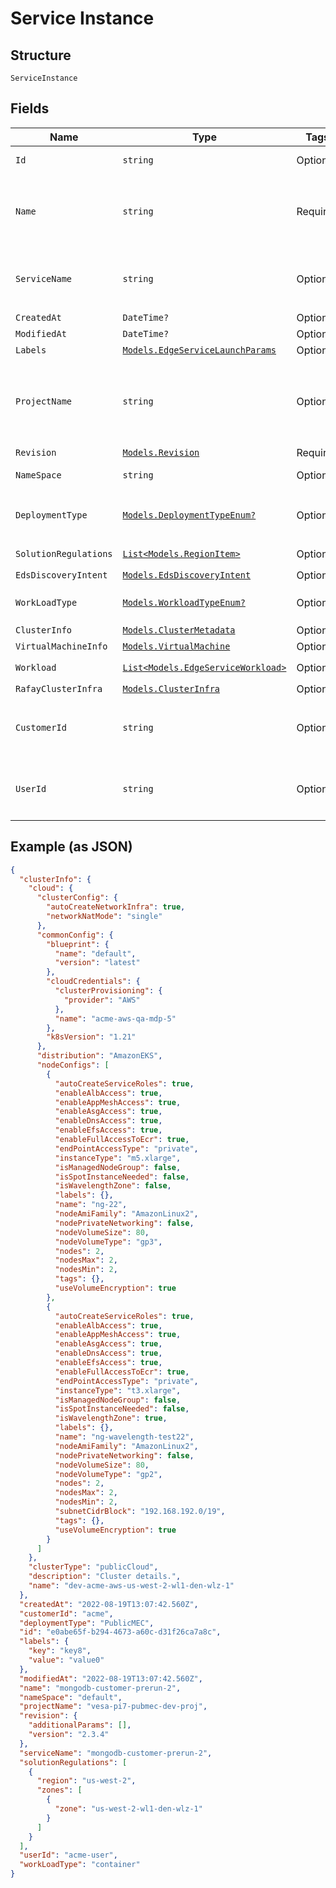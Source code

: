 
# Service Instance

## Structure

`ServiceInstance`

## Fields

| Name | Type | Tags | Description |
|  --- | --- | --- | --- |
| `Id` | `string` | Optional | Instance UUID generated by OF. |
| `Name` | `string` | Required | User display name for Service Instance Id.<br>**Constraints**: *Maximum Length*: `64`, *Pattern*: `^[\w\d_\.\#\$\%\|^\&\*\@\!\-]{1,64}$` |
| `ServiceName` | `string` | Optional | Name of the Service.<br>**Constraints**: *Maximum Length*: `64`, *Pattern*: `^[\w\d_\.\#\$\%\|^\&\*\@\!\-]{1,64}$` |
| `CreatedAt` | `DateTime?` | Optional | Auto derived time of creation. |
| `ModifiedAt` | `DateTime?` | Optional | Last modified time. |
| `Labels` | [`Models.EdgeServiceLaunchParams`](../../doc/models/edge-service-launch-params.md) | Optional | - |
| `ProjectName` | `string` | Optional | Name of the service Instance Project(Project Name).<br>**Default**: `"default"`<br>**Constraints**: *Maximum Length*: `64`, *Pattern*: `^[\w\d_\.\#\$\%\|^\&\*\@\!\-]{1,64}$` |
| `Revision` | [`Models.Revision`](../../doc/models/revision.md) | Required | - |
| `NameSpace` | `string` | Optional | Name space inside cluster.<br>**Default**: `"default"` |
| `DeploymentType` | [`Models.DeploymentTypeEnum?`](../../doc/models/deployment-type-enum.md) | Optional | Default MEC platform for deploying service.<br>**Default**: `DeploymentTypeEnum.PrivateMEC` |
| `SolutionRegulations` | [`List<Models.RegionItem>`](../../doc/models/region-item.md) | Optional | **Constraints**: *Maximum Items*: `100` |
| `EdsDiscoveryIntent` | [`Models.EdsDiscoveryIntent`](../../doc/models/eds-discovery-intent.md) | Optional | - |
| `WorkLoadType` | [`Models.WorkloadTypeEnum?`](../../doc/models/workload-type-enum.md) | Optional | Default service type.<br>**Default**: `WorkloadTypeEnum.container` |
| `ClusterInfo` | [`Models.ClusterMetadata`](../../doc/models/cluster-metadata.md) | Optional | - |
| `VirtualMachineInfo` | [`Models.VirtualMachine`](../../doc/models/virtual-machine.md) | Optional | - |
| `Workload` | [`List<Models.EdgeServiceWorkload>`](../../doc/models/edge-service-workload.md) | Optional | **Constraints**: *Maximum Items*: `100` |
| `RafayClusterInfra` | [`Models.ClusterInfra`](../../doc/models/cluster-infra.md) | Optional | - |
| `CustomerId` | `string` | Optional | Id of particular customer.<br>**Constraints**: *Maximum Length*: `64`, *Pattern*: `^[\w\d_\.\#\$\%\|^\&\*\@\!\-]{1,64}$` |
| `UserId` | `string` | Optional | Id of a user.<br>**Constraints**: *Maximum Length*: `64`, *Pattern*: `^[\w\d_\.\#\$\%\|^\&\*\@\!\-]{1,64}$` |

## Example (as JSON)

```json
{
  "clusterInfo": {
    "cloud": {
      "clusterConfig": {
        "autoCreateNetworkInfra": true,
        "networkNatMode": "single"
      },
      "commonConfig": {
        "blueprint": {
          "name": "default",
          "version": "latest"
        },
        "cloudCredentials": {
          "clusterProvisioning": {
            "provider": "AWS"
          },
          "name": "acme-aws-qa-mdp-5"
        },
        "k8sVersion": "1.21"
      },
      "distribution": "AmazonEKS",
      "nodeConfigs": [
        {
          "autoCreateServiceRoles": true,
          "enableAlbAccess": true,
          "enableAppMeshAccess": true,
          "enableAsgAccess": true,
          "enableDnsAccess": true,
          "enableEfsAccess": true,
          "enableFullAccessToEcr": true,
          "endPointAccessType": "private",
          "instanceType": "m5.xlarge",
          "isManagedNodeGroup": false,
          "isSpotInstanceNeeded": false,
          "isWavelengthZone": false,
          "labels": {},
          "name": "ng-22",
          "nodeAmiFamily": "AmazonLinux2",
          "nodePrivateNetworking": false,
          "nodeVolumeSize": 80,
          "nodeVolumeType": "gp3",
          "nodes": 2,
          "nodesMax": 2,
          "nodesMin": 2,
          "tags": {},
          "useVolumeEncryption": true
        },
        {
          "autoCreateServiceRoles": true,
          "enableAlbAccess": true,
          "enableAppMeshAccess": true,
          "enableAsgAccess": true,
          "enableDnsAccess": true,
          "enableEfsAccess": true,
          "enableFullAccessToEcr": true,
          "endPointAccessType": "private",
          "instanceType": "t3.xlarge",
          "isManagedNodeGroup": false,
          "isSpotInstanceNeeded": false,
          "isWavelengthZone": true,
          "labels": {},
          "name": "ng-wavelength-test22",
          "nodeAmiFamily": "AmazonLinux2",
          "nodePrivateNetworking": false,
          "nodeVolumeSize": 80,
          "nodeVolumeType": "gp2",
          "nodes": 2,
          "nodesMax": 2,
          "nodesMin": 2,
          "subnetCidrBlock": "192.168.192.0/19",
          "tags": {},
          "useVolumeEncryption": true
        }
      ]
    },
    "clusterType": "publicCloud",
    "description": "Cluster details.",
    "name": "dev-acme-aws-us-west-2-wl1-den-wlz-1"
  },
  "createdAt": "2022-08-19T13:07:42.560Z",
  "customerId": "acme",
  "deploymentType": "PublicMEC",
  "id": "e0abe65f-b294-4673-a60c-d31f26ca7a8c",
  "labels": {
    "key": "key8",
    "value": "value0"
  },
  "modifiedAt": "2022-08-19T13:07:42.560Z",
  "name": "mongodb-customer-prerun-2",
  "nameSpace": "default",
  "projectName": "vesa-pi7-pubmec-dev-proj",
  "revision": {
    "additionalParams": [],
    "version": "2.3.4"
  },
  "serviceName": "mongodb-customer-prerun-2",
  "solutionRegulations": [
    {
      "region": "us-west-2",
      "zones": [
        {
          "zone": "us-west-2-wl1-den-wlz-1"
        }
      ]
    }
  ],
  "userId": "acme-user",
  "workLoadType": "container"
}
```

